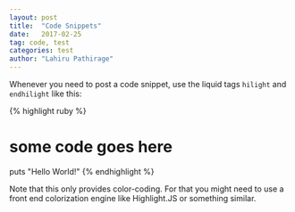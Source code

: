 ```yaml
---
layout: post
title:  "Code Snippets"
date:   2017-02-25
tag: code, test
categories: test
author: "Lahiru Pathirage"
---
```


Whenever you need to post a code snippet, use the liquid tags `hilight` and `endhilight` like this:

{% highlight ruby %}
# some code goes here
puts "Hello World!"
{% endhighlight %}

Note that this only provides color-coding. For that you might need to use a front end colorization engine like Highlight.JS or something similar.